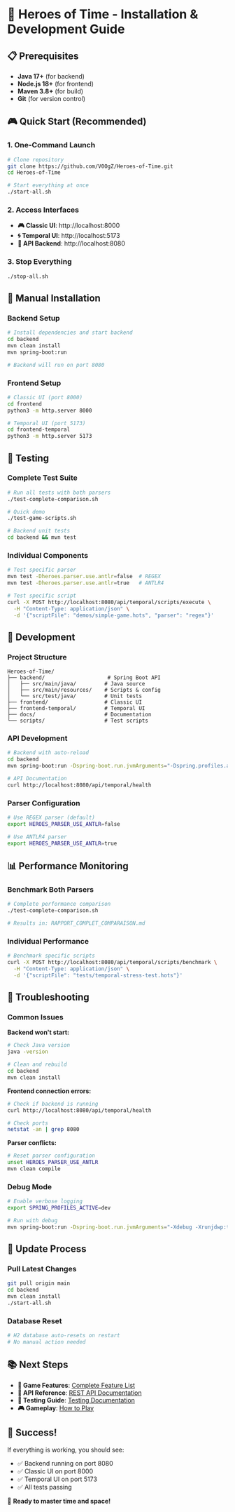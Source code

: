# 🚀 Heroes of Time - Installation & Development Guide

## 📋 **Prerequisites**

- **Java 17+** (for backend)
- **Node.js 18+** (for frontend)
- **Maven 3.8+** (for build)
- **Git** (for version control)

## 🎮 **Quick Start (Recommended)**

### 1. **One-Command Launch**
```bash
# Clone repository
git clone https://github.com/V0OgZ/Heroes-of-Time.git
cd Heroes-of-Time

# Start everything at once
./start-all.sh
```

### 2. **Access Interfaces**
- **🎮 Classic UI**: http://localhost:8000
- **🌀 Temporal UI**: http://localhost:5173
- **🔧 API Backend**: http://localhost:8080

### 3. **Stop Everything**
```bash
./stop-all.sh
```

## 🔧 **Manual Installation**

### **Backend Setup**
```bash
# Install dependencies and start backend
cd backend
mvn clean install
mvn spring-boot:run

# Backend will run on port 8080
```

### **Frontend Setup**
```bash
# Classic UI (port 8000)
cd frontend
python3 -m http.server 8000

# Temporal UI (port 5173)
cd frontend-temporal
python3 -m http.server 5173
```

## 🧪 **Testing**

### **Complete Test Suite**
```bash
# Run all tests with both parsers
./test-complete-comparison.sh

# Quick demo
./test-game-scripts.sh

# Backend unit tests
cd backend && mvn test
```

### **Individual Components**
```bash
# Test specific parser
mvn test -Dheroes.parser.use.antlr=false  # REGEX
mvn test -Dheroes.parser.use.antlr=true   # ANTLR4

# Test specific script
curl -X POST http://localhost:8080/api/temporal/scripts/execute \
  -H "Content-Type: application/json" \
  -d '{"scriptFile": "demos/simple-game.hots", "parser": "regex"}'
```

## 🎯 **Development**

### **Project Structure**
```
Heroes-of-Time/
├── backend/                    # Spring Boot API
│   ├── src/main/java/         # Java source
│   ├── src/main/resources/    # Scripts & config
│   └── src/test/java/         # Unit tests
├── frontend/                  # Classic UI
├── frontend-temporal/         # Temporal UI
├── docs/                      # Documentation
└── scripts/                   # Test scripts
```

### **API Development**
```bash
# Backend with auto-reload
cd backend
mvn spring-boot:run -Dspring-boot.run.jvmArguments="-Dspring.profiles.active=dev"

# API Documentation
curl http://localhost:8080/api/temporal/health
```

### **Parser Configuration**
```bash
# Use REGEX parser (default)
export HEROES_PARSER_USE_ANTLR=false

# Use ANTLR4 parser
export HEROES_PARSER_USE_ANTLR=true
```

## 📊 **Performance Monitoring**

### **Benchmark Both Parsers**
```bash
# Complete performance comparison
./test-complete-comparison.sh

# Results in: RAPPORT_COMPLET_COMPARAISON.md
```

### **Individual Performance**
```bash
# Benchmark specific scripts
curl -X POST http://localhost:8080/api/temporal/scripts/benchmark \
  -H "Content-Type: application/json" \
  -d '{"scriptFile": "tests/temporal-stress-test.hots"}'
```

## 🐛 **Troubleshooting**

### **Common Issues**

**Backend won't start:**
```bash
# Check Java version
java -version

# Clean and rebuild
cd backend
mvn clean install
```

**Frontend connection errors:**
```bash
# Check if backend is running
curl http://localhost:8080/api/temporal/health

# Check ports
netstat -an | grep 8080
```

**Parser conflicts:**
```bash
# Reset parser configuration
unset HEROES_PARSER_USE_ANTLR
mvn clean compile
```

### **Debug Mode**
```bash
# Enable verbose logging
export SPRING_PROFILES_ACTIVE=dev

# Run with debug
mvn spring-boot:run -Dspring-boot.run.jvmArguments="-Xdebug -Xrunjdwp:transport=dt_socket,server=y,suspend=n,address=5005"
```

## 🔄 **Update Process**

### **Pull Latest Changes**
```bash
git pull origin main
cd backend
mvn clean install
./start-all.sh
```

### **Database Reset**
```bash
# H2 database auto-resets on restart
# No manual action needed
```

## 📚 **Next Steps**

- **🎪 Game Features**: [Complete Feature List](FEATURES.md)
- **🔧 API Reference**: [REST API Documentation](API.md)
- **🧪 Testing Guide**: [Testing Documentation](TESTING.md)
- **🎮 Gameplay**: [How to Play](GAMEPLAY.md)

## 🎉 **Success!**

If everything is working, you should see:
- ✅ Backend running on port 8080
- ✅ Classic UI on port 8000
- ✅ Temporal UI on port 5173
- ✅ All tests passing

🎯 **Ready to master time and space!** 